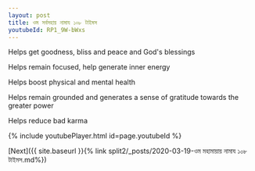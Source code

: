 ```yaml
---
layout: post
title: ওম সর্বসহায় নামায ১০৮ টাইমস
youtubeId: RP1_9W-bWxs
---
```

 
 
Helps get goodness, bliss and peace and God's blessings
 
Helps remain focused, help generate inner energy 
 
Helps boost physical and mental health 
 
Helps remain grounded and generates a sense of gratitude towards the greater power 
 
Helps reduce bad karma
 
 
 
 


{% include youtubePlayer.html id=page.youtubeId %}
 
[Next]({{ site.baseurl }}{% link  split2/_posts/2020-03-19-ওম মহামায়ায় নামায ১০৮ টাইমস.md%})
 
